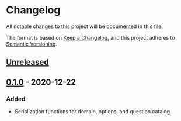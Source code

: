 # Changelog

All notable changes to this project will be documented in this file.

The format is based on [Keep a Changelog](https://keepachangelog.com/en/1.0.0/),
and this project adheres to [Semantic Versioning](https://semver.org/spec/v2.0.0.html).

## [Unreleased]

## [0.1.0] - 2020-12-22

### Added

- Serialization functions for domain, options, and question catalog

[Unreleased]: https://github.com/tamaracha/rdmo-json2xml/compare/v0.1.0...HEAD
[0.1.0]: https://github.com/tamaracha/rdmo-json2xml/releases/tag/v0.1.0

<!-- markdownlint-configure-file { "MD024": { "siblings_only": true }} -->
